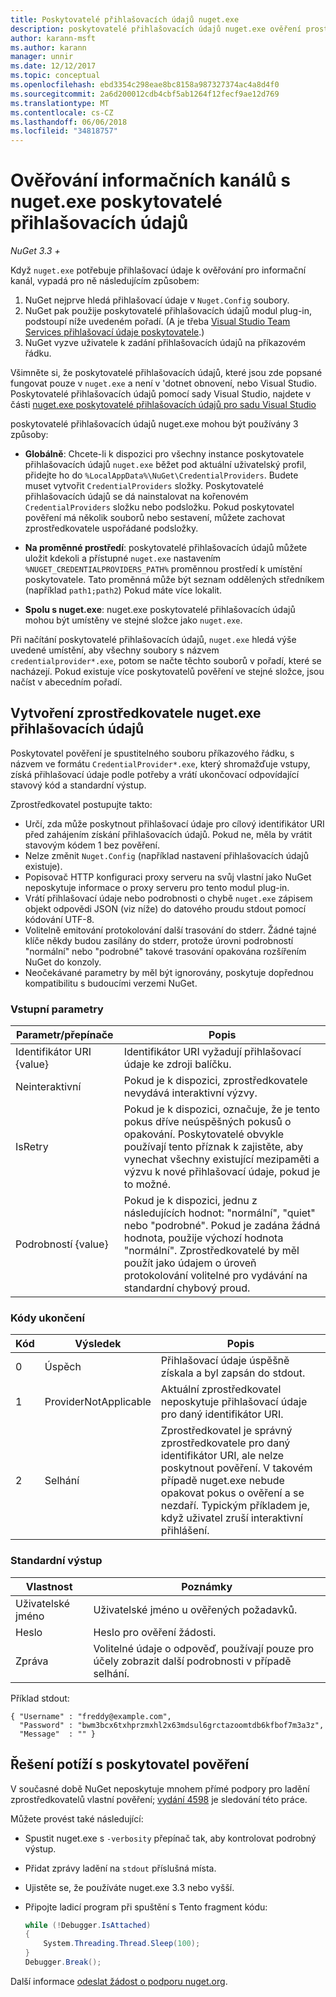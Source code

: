 ```yaml
---
title: Poskytovatelé přihlašovacích údajů nuget.exe
description: poskytovatelé přihlašovacích údajů nuget.exe ověření prostřednictvím informačního kanálu a jsou implementované jako příkazového řádku spustitelné soubory, které dodržují konvence konkrétní prostředí.
author: karann-msft
ms.author: karann
manager: unnir
ms.date: 12/12/2017
ms.topic: conceptual
ms.openlocfilehash: ebd3354c298eae8bc8158a987327374ac4a8d4f0
ms.sourcegitcommit: 2a6d200012cdb4cbf5ab1264f12fecf9ae12d769
ms.translationtype: MT
ms.contentlocale: cs-CZ
ms.lasthandoff: 06/06/2018
ms.locfileid: "34818757"
---
```

# <a name="authenticating-feeds-with-nugetexe-credential-providers"></a>Ověřování informačních kanálů s nuget.exe poskytovatelé přihlašovacích údajů

*NuGet 3.3 +*

Když `nuget.exe` potřebuje přihlašovací údaje k ověřování pro informační kanál, vypadá pro ně následujícím způsobem:

1. NuGet nejprve hledá přihlašovací údaje v `Nuget.Config` soubory.
1. NuGet pak použije poskytovatelé přihlašovacích údajů modul plug-in, podstoupí níže uvedeném pořadí. (A je třeba [Visual Studio Team Services přihlašovací údaje poskytovatele](https://www.visualstudio.com/docs/package/get-started/nuget/auth#vsts-credential-provider).)
1. NuGet vyzve uživatele k zadání přihlašovacích údajů na příkazovém řádku.

Všimněte si, že poskytovatelé přihlašovacích údajů, které jsou zde popsané fungovat pouze v `nuget.exe` a není v 'dotnet obnovení, nebo Visual Studio. Poskytovatelé přihlašovacích údajů pomocí sady Visual Studio, najdete v části [nuget.exe poskytovatelé přihlašovacích údajů pro sadu Visual Studio](nuget-credential-providers-for-visual-studio.md)

poskytovatelé přihlašovacích údajů nuget.exe mohou být používány 3 způsoby:

- **Globálně**: Chcete-li k dispozici pro všechny instance poskytovatele přihlašovacích údajů `nuget.exe` běžet pod aktuální uživatelský profil, přidejte ho do `%LocalAppData%\NuGet\CredentialProviders`. Budete muset vytvořit `CredentialProviders` složky. Poskytovatelé přihlašovacích údajů se dá nainstalovat na kořenovém `CredentialProviders` složku nebo podsložku. Pokud poskytovatel pověření má několik souborů nebo sestavení, můžete zachovat zprostředkovatele uspořádané podsložky.

- **Na proměnné prostředí**: poskytovatelé přihlašovacích údajů můžete uložit kdekoli a přístupné `nuget.exe` nastavením `%NUGET_CREDENTIALPROVIDERS_PATH%` proměnnou prostředí k umístění poskytovatele. Tato proměnná může být seznam oddělených středníkem (například `path1;path2`) Pokud máte více lokalit.

- **Spolu s nuget.exe**: nuget.exe poskytovatelé přihlašovacích údajů mohou být umístěny ve stejné složce jako `nuget.exe`.

Při načítání poskytovatelé přihlašovacích údajů, `nuget.exe` hledá výše uvedené umístění, aby všechny soubory s názvem `credentialprovider*.exe`, potom se načte těchto souborů v pořadí, které se nacházejí. Pokud existuje více poskytovatelů pověření ve stejné složce, jsou načíst v abecedním pořadí.

## <a name="creating-a-nugetexe-credential-provider"></a>Vytvoření zprostředkovatele nuget.exe přihlašovacích údajů

Poskytovatel pověření je spustitelného souboru příkazového řádku, s názvem ve formátu `CredentialProvider*.exe`, který shromažďuje vstupy, získá přihlašovací údaje podle potřeby a vrátí ukončovací odpovídající stavový kód a standardní výstup.

Zprostředkovatel postupujte takto:

- Určí, zda může poskytnout přihlašovací údaje pro cílový identifikátor URI před zahájením získání přihlašovacích údajů. Pokud ne, měla by vrátit stavovým kódem 1 bez pověření.
- Nelze změnit `Nuget.Config` (například nastavení přihlašovacích údajů existuje).
- Popisovač HTTP konfiguraci proxy serveru na svůj vlastní jako NuGet neposkytuje informace o proxy serveru pro tento modul plug-in.
- Vrátí přihlašovací údaje nebo podrobnosti o chybě `nuget.exe` zápisem objekt odpovědi JSON (viz níže) do datového proudu stdout pomocí kódování UTF-8.
- Volitelně emitování protokolování další trasování do stderr. Žádné tajné klíče někdy budou zasílány do stderr, protože úrovni podrobností "normální" nebo "podrobné" takové trasování opakována rozšířením NuGet do konzoly.
- Neočekávané parametry by měl být ignorovány, poskytuje dopřednou kompatibilitu s budoucími verzemi NuGet.

### <a name="input-parameters"></a>Vstupní parametry

| Parametr/přepínače |Popis|
|----------------|-----------|
| Identifikátor URI {value} | Identifikátor URI vyžadují přihlašovací údaje ke zdroji balíčku.|
| Neinteraktivní | Pokud je k dispozici, zprostředkovatele nevydává interaktivní výzvy. |
| IsRetry | Pokud je k dispozici, označuje, že je tento pokus dříve neúspěšných pokusů o opakování. Poskytovatelé obvykle používají tento příznak k zajistěte, aby vynechat všechny existující mezipaměti a výzvu k nové přihlašovací údaje, pokud je to možné.|
| Podrobností {value} | Pokud je k dispozici, jednu z následujících hodnot: "normální", "quiet" nebo "podrobné". Pokud je zadána žádná hodnota, použije výchozí hodnota "normální". Zprostředkovatelé by měl použít jako údajem o úroveň protokolování volitelné pro vydávání na standardní chybový proud. |

### <a name="exit-codes"></a>Kódy ukončení

| Kód |Výsledek | Popis |
|----------------|-----------|-----------|
| 0 | Úspěch | Přihlašovací údaje úspěšně získala a byl zapsán do stdout.|
| 1 | ProviderNotApplicable | Aktuální zprostředkovatel neposkytuje přihlašovací údaje pro daný identifikátor URI.|
| 2 | Selhání | Zprostředkovatel je správný zprostředkovatele pro daný identifikátor URI, ale nelze poskytnout pověření. V takovém případě nuget.exe nebude opakovat pokus o ověření a se nezdaří. Typickým příkladem je, když uživatel zruší interaktivní přihlášení. |

### <a name="standard-output"></a>Standardní výstup

| Vlastnost |Poznámky|
|----------------|-----------|
| Uživatelské jméno | Uživatelské jméno u ověřených požadavků.|
| Heslo | Heslo pro ověření žádosti.|
| Zpráva | Volitelné údaje o odpověď, používají pouze pro účely zobrazit další podrobnosti v případě selhání. |

Příklad stdout:

    { "Username" : "freddy@example.com",
      "Password" : "bwm3bcx6txhprzmxhl2x63mdsul6grctazoomtdb6kfbof7m3a3z",
      "Message"  : "" }

## <a name="troubleshooting-a-credential-provider"></a>Řešení potíží s poskytovatel pověření

V současné době NuGet neposkytuje mnohem přímé podpory pro ladění zprostředkovatelů vlastní pověření; [vydání 4598](https://github.com/NuGet/Home/issues/4598) je sledování této práce.

Můžete provést také následující:

- Spustit nuget.exe s `-verbosity` přepínač tak, aby kontrolovat podrobný výstup.
- Přidat zprávy ladění na `stdout` příslušná místa.
- Ujistěte se, že používáte nuget.exe 3.3 nebo vyšší.
- Připojte ladicí program při spuštění s Tento fragment kódu:

    ```cs
    while (!Debugger.IsAttached)
    {
        System.Threading.Thread.Sleep(100);
    }
    Debugger.Break();
    ```

Další informace [odeslat žádost o podporu nuget.org](https://www.nuget.org/policies/Contact).
